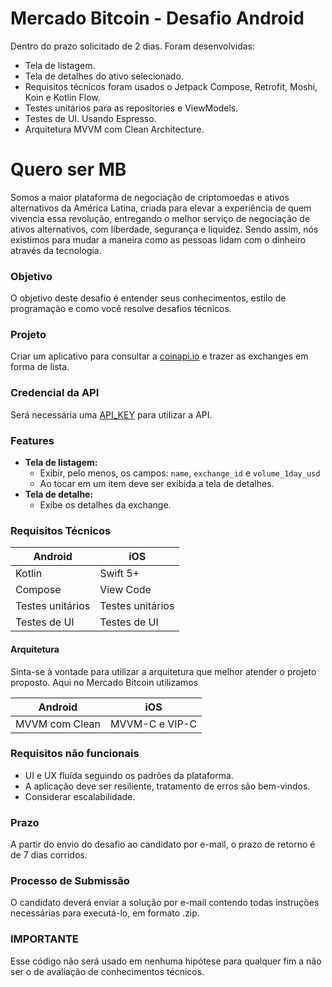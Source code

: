 # Mercado Bitcoin - Desafio Android

Dentro do prazo solicitado de 2 dias. Foram desenvolvidas:

 - Tela de listagem.
 - Tela de detalhes do ativo selecionado.
 - Requisitos técnicos foram usados o Jetpack Compose, Retrofit, Moshi, Koin e Kotlin Flow.
 - Testes unitários para as repositories e ViewModels.
 - Testes de UI. Usando Espresso.
 - Arquitetura MVVM com Clean Architecture.

# Quero ser MB

Somos a maior plataforma de negociação de criptomoedas e ativos alternativos da América Latina, criada para elevar a experiência de quem vivencia essa revolução, entregando o melhor serviço de negociação de ativos alternativos, com liberdade, segurança e liquidez. Sendo assim, nós existimos para mudar a maneira como as pessoas lidam com o dinheiro através da tecnologia.

### Objetivo

O objetivo deste desafio é entender seus conhecimentos, estilo de programação e como você resolve desafios técnicos.

### Projeto
Criar um aplicativo para consultar a [coinapi.io](https://docs.coinapi.io/?shell#list-all-exchanges-get) e trazer as exchanges em forma de lista.

### Credencial da API
Será necessária uma [API_KEY](https://www.coinapi.io/get-free-api-key?product_id=market-data-api) para utilizar a API.


### Features
-   **Tela de listagem:**
    - Exibir, pelo menos, os campos: `name`, `exchange_id` e `volume_1day_usd`
    - Ao tocar em um item deve ser exibida a tela de detalhes.
-   **Tela de detalhe:**
    - Exibe os detalhes da exchange.

### Requisitos Técnicos
|      Android       |     iOS            |
| ------------------ | ------------------ |
| Kotlin             |  Swift 5+          |
| Compose            |  View Code         |
| Testes unitários   |  Testes unitários  |
| Testes de UI       |  Testes de UI      |

#### Arquitetura

Sinta-se à vontade para utilizar a arquitetura que melhor atender o projeto proposto. Aqui no Mercado Bitcoin utilizamos 

|      Android       |     iOS            |
| ------------------ | ------------------ |
| MVVM com Clean     |  MVVM-C e VIP-C    | 

### Requisitos não funcionais

- UI e UX fluída seguindo os padrões da plataforma.
- A aplicação deve ser resiliente, tratamento de erros são bem-vindos.
- Considerar escalabilidade.

### Prazo
A partir do envio do desafio ao candidato por e-mail, o prazo de retorno é de 7 dias corridos.

### Processo de Submissão
O candidato deverá enviar a solução por e-mail contendo todas instruções necessárias para executá-lo, em formato .zip.

### IMPORTANTE
Esse código não será usado em nenhuma hipótese para qualquer fim a não ser o de avaliação de conhecimentos técnicos.

